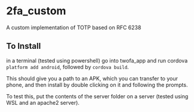 # 2fa_custom

A custom implementation of TOTP based on RFC 6238

## To Install

in a terminal (tested using powershell) go into twofa_app and run cordova `platform add android`, followed by `cordova build`.

This should give you a path to an APK, which you can transfer to your phone, and then install by double clicking on it and following the prompts.

To test this, put the contents of the server folder on a server (tested using WSL and an apache2 server).
